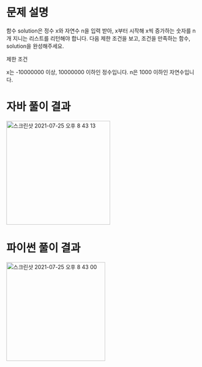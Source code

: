 # 문제 설명
함수 solution은 정수 x와 자연수 n을 입력 받아, x부터 시작해 x씩 증가하는 숫자를 n개 지니는 리스트를 리턴해야 합니다. 다음 제한 조건을 보고, 조건을 만족하는 함수, solution을 완성해주세요.


제한 조건

x는 -10000000 이상, 10000000 이하인 정수입니다.
n은 1000 이하인 자연수입니다.

# 자바 풀이 결과
<img width="271" alt="스크린샷 2021-07-25 오후 8 43 13" src="https://user-images.githubusercontent.com/42399580/126897801-9f910b05-c417-43fd-b790-9752447fb91a.png">

# 파이썬 풀이 결과
<img width="258" alt="스크린샷 2021-07-25 오후 8 43 00" src="https://user-images.githubusercontent.com/42399580/126897804-d6f2d84f-198f-4acc-94b0-c1aafc41ed1b.png">


